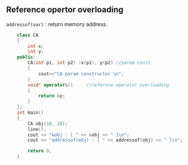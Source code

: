 
## Reference opertor overloading
```addressof(var)``` : return memory address.  
```cpp
	class CA
	{
		int x;
		int y;
	public:
		CA(int p1, int p2) :x(p1), y(p2) //param const
		{
            cout<<"CA param constructor \n";
		}
		void* operator&()     //refernce operator overloading
		{
			return &y;
		}
	};
	int main()
	{
		CA obj(10, 20);
		line();
		cout << "&obj : [ " << &obj << " ]\n";
		cout << "addressof(obj) : [ " << addressof(obj) << " ]\n";

		return 0;
	}
```
